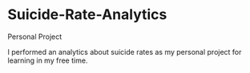 # Suicide-Rate-Analytics
Personal Project

I performed an analytics about suicide rates as my personal project for learning in my free time. 

